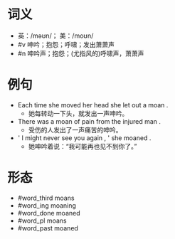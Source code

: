 # 词义
- 英：/məʊn/； 美：/moʊn/
- #v 呻吟；抱怨；呼啸；发出萧萧声
- #n 呻吟声；抱怨；(尤指风的)呼啸声，萧萧声
# 例句
- Each time she moved her head she let out a moan .
	- 她每转动一下头，就发出一声呻吟。
- There was a moan of pain from the injured man .
	- 受伤的人发出了一声痛苦的呻吟。
- ' I might never see you again , ' she moaned .
	- 她呻吟着说：“我可能再也见不到你了。”
# 形态
- #word_third moans
- #word_ing moaning
- #word_done moaned
- #word_pl moans
- #word_past moaned
